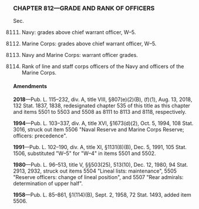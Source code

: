 ### **CHAPTER 812—GRADE AND RANK OF OFFICERS** ###

Sec.

8111. Navy: grades above chief warrant officer, W–5.

8112. Marine Corps: grades above chief warrant officer, W–5.

8113. Navy and Marine Corps: warrant officer grades.

8118. Rank of line and staff corps officers of the Navy and officers of the Marine Corps.

#### Amendments ####

**2018**—Pub. L. 115–232, div. A, title VIII, §807(e)(2)(B), (f)(1), Aug. 13, 2018, 132 Stat. 1837, 1838, redesignated chapter 535 of this title as this chapter and items 5501 to 5503 and 5508 as 8111 to 8113 and 8118, respectively.

**1994**—Pub. L. 103–337, div. A, title XVI, §1673(d)(2), Oct. 5, 1994, 108 Stat. 3016, struck out item 5506 "Naval Reserve and Marine Corps Reserve; officers: precedence".

**1991**—Pub. L. 102–190, div. A, title XI, §1131(8)(B), Dec. 5, 1991, 105 Stat. 1506, substituted "W–5" for "W–4" in items 5501 and 5502.

**1980**—Pub. L. 96–513, title V, §§503(25), 513(10), Dec. 12, 1980, 94 Stat. 2913, 2932, struck out items 5504 "Lineal lists: maintenance", 5505 "Reserve officers: change of lineal position", and 5507 "Rear admirals: determination of upper half".

**1958**—Pub. L. 85–861, §1(114)(B), Sept. 2, 1958, 72 Stat. 1493, added item 5506.
